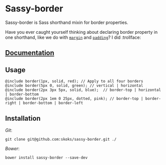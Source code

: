 # Sassy-border

Sassy-border is Sass shorthand mixin for border properties. 

Have you ever caught yourself thinking about declaring border property in one shorthand, like we do with [`margin`](https://developer.mozilla.org/en-US/docs/Web/CSS/margin) and [`padding`](https://developer.mozilla.org/en-US/docs/Web/CSS/padding)? I did :trollface:

## [Documentation](http://skoks.github.io/sassy-borders/)

## Usage

```
@include border(1px, solid, red); // Apply to all four borders
@include border(5px 0, solid, green); // vertical | horizontal
@include border(2px 3px 5px, solid, blue);  // border-top | horizontal | border-bottom
@include border(2px 1em 0 25px, dotted, pink); // border-top | border-right | border-bottom | border-left
```

## Installation

_Git_:

```
git clone git@github.com:skoks/sassy-border.git ./
```

_Bower_:

```
bower install sassy-border --save-dev
```


